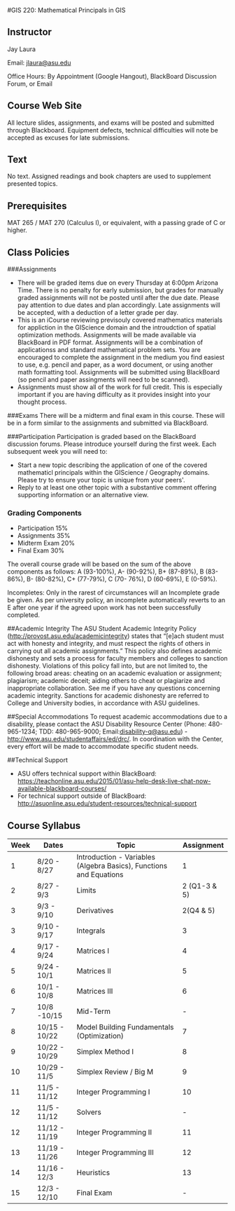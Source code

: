 #GIS 220: Mathematical Principals in GIS

## Instructor 
Jay Laura

Email: jlaura@asu.edu

Office Hours: By Appointment (Google Hangout), BlackBoard Discussion Forum, or Email

## Course Web Site
All lecture slides, assignments, and exams will be posted and submitted through Blackboard. Equipment defects, technical difficulties will note be accepted as excuses for late submissions.

## Text
No text. Assigned readings and book chapters are used to supplement presented topics.

## Prerequisites
MAT 265 / MAT 270 (Calculus I), or equivalent, with a passing grade of C or higher.

## Class Policies
###Assignments
* There will be graded items due on every Thursday at 6:00pm Arizona Time. There is no penalty for early submission, but grades for manually graded assignments will not be posted until after the due date. Please pay attention to due dates and plan accordingly. Late assignments will be accepted, with a deduction of a letter grade per day.
* This is an iCourse reviewing previsouly covered mathematics materials for appliction in the GIScience domain and the introudction of spatial optimization methods.  Assignments will be made available via BlackBoard in PDF format.  Assignments will be a combination of applicationss and standard mathematical problem sets.  You are encouraged to complete the assignment in the medium you find easiest to use, e.g. pencil and paper, as a word document, or using another math formatting tool.  Assignments will be submitted using BlackBoard (so pencil and paper assingments will need to be scanned).   
* Assignments must show all of the work for full credit.  This is especially important if you are having difficulty as it provides insight into your thought process.

###Exams
There will be a midterm and final exam in this course.  These will be in a form similar to the assignments and submitted via BlackBoard.

###Participation
Participation is graded based on the BlackBoard discussion forums.  Please introduce yourself during the first week.  Each subsequent week you will need to:

* Start a new topic describing the application of one of the covered mathematicl principals within the GIScience / Geography domains.  Please try to ensure your topic is unique from your peers'.
* Reply to at least one other topic with a substantive comment offering supporting information or an alternative view. 


### Grading Components

* Participation 	15%
* Assignments 	35%
* Midterm Exam	20%
* Final Exam		30%

The overall course grade will be based on the sum of the above components as follows: A (93-100%), A- (90-92%), B+ (87-89%), B (83-86%), B- (80-82%), C+ (77-79%), C (70- 76%), D (60-69%), E (0-59%).
Incompletes: Only in the rarest of circumstances will an Incomplete grade be given. As per university policy, an incomplete automatically reverts to an E after one year if the agreed upon work has not been successfully completed.

##Academic Integrity
The ASU Student Academic Integrity Policy (http://provost.asu.edu/academicintegrity) states that “[e]ach student must act with honesty and integrity, and must respect the rights of others in carrying out all academic assignments.” This policy also defines academic dishonesty and sets a process for faculty members and colleges to sanction dishonesty. Violations of this policy fall into, but are not limited to, the following broad areas: cheating on an academic evaluation or assignment; plagiarism; academic deceit; aiding others to cheat or plagiarize and inappropriate collaboration. See me if you have any questions concerning academic integrity. Sanctions for academic dishonesty are referred to College and University bodies, in accordance with ASU guidelines.

##Special Accommodations
To request academic accommodations due to a disability, please contact the ASU Disability Resource Center (Phone: 480-965-1234; TDD: 480-965-9000; Email:disability-q@asu.edu) - http://www.asu.edu/studentaffairs/ed/drc/. In coordination with the Center, every effort will be made to accommodate specific student needs.

##Technical Support
* ASU offers technical support within BlackBoard: https://teachonline.asu.edu/2015/01/asu-help-desk-live-chat-now-available-blackboard-courses/
* For technical support outside of BlackBoard: http://asuonline.asu.edu/student-resources/technical-support

## Course Syllabus
| Week | Dates         | Topic                                                             | Assignment   |
|------|---------------|-------------------------------------------------------------------|--------------|
| 1    | 8/20 - 8/27   | Introduction - Variables (Algebra Basics), Functions and Equations |       1      |
| 2    | 8/27 - 9/3    | Limits                                                            | 2 (Q1-3 & 5) |
| 3    | 9/3 - 9/10    | Derivatives                                                       | 2(Q4 & 5)    |
| 3    | 9/10 - 9/17   | Integrals                                                         |       3      |
| 4    | 9/17 - 9/24   | Matrices I                                                        |       4      |
| 5    | 9/24 - 10/1   | Matrices II                                                       |       5      |
| 6    | 10/1 - 10/8   | Matrices III                                                      |       6      |
| 7    | 10/8 -10/15   | Mid-Term                                                          |       -      |
| 8    | 10/15 - 10/22 | Model Building Fundamentals (Optimization)                        |       7      |
| 9    | 10/22 - 10/29 | Simplex Method I                                                  |       8      |
| 10   | 10/29 - 11/5  | Simplex Review / Big M                                            |       9      |
| 11   | 11/5 - 11/12  | Integer Programming I                                             |      10      |
| 12   | 11/5 - 11/12  | Solvers                                                           |       -      |
| 12   | 11/12 - 11/19 | Integer Programming II                                            |      11      |
| 13   | 11/19 - 11/26 | Integer Programming III                                           |      12      |
| 14   | 11/16 - 12/3  | Heuristics                                                        |      13      |
| 15   | 12/3 - 12/10  | Final Exam                                                        |       -      |

